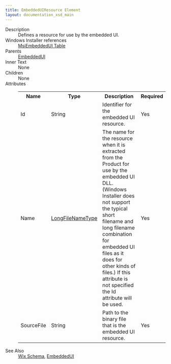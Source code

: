 ```yaml
---
title: EmbeddedUIResource Element
layout: documentation_xsd_main
---
```

<dl>
  <dt>Description</dt>
  <dd>                 Defines a resource for use by the embedded UI.             </dd>
  <dt>Windows Installer references</dt>
  <dd>
    <a href="http://msdn.microsoft.com/library/bb736317.aspx" target="_blank">MsiEmbeddedUI Table</a>
  </dd>
  <dt>Parents</dt>
  <dd>
    <a href="../embeddedui/">EmbeddedUI</a>
  </dd>
  <dt>Inner Text</dt>
  <dd>None</dd>
  <dt>Children</dt>
  <dd>None</dd>
  <dt>Attributes</dt>
  <dd>
    <table cellspacing="0" cellpadding="0" class="schema">
      <tr>
        <th width="15%">Name</th>
        <th width="15%">Type</th>
        <th width="65%">Description</th>
        <th width="15%">Required</th>
      </tr>
      <tr>
        <td>Id</td>
        <td>String</td>
        <td>Identifier for the embedded UI resource.</td>
        <td>Yes</td>
      </tr>
      <tr>
        <td>Name</td>
        <td><a href="../simple_type_longfilenametype/">LongFileNameType</a></td>
        <td>                         The name for the resource when it is extracted from the Product for use by the embedded UI DLL. (Windows                         Installer does not support the typical short filename and long filename combination for embedded UI files                         as it does for other kinds of files.) If this attribute is not specified the Id attribute will be used.                     </td>
        <td>Yes</td>
      </tr>
      <tr>
        <td>SourceFile</td>
        <td>String</td>
        <td>Path to the binary file that is the embedded UI resource.</td>
        <td>Yes</td>
      </tr>
    </table>
  </dd>
  <dt>See Also</dt>
  <dd>
    <a href="../wix">Wix Schema</a>, <a href="../embeddedui/">EmbeddedUI</a></dd>
</dl>
